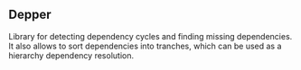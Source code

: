 ## Depper

Library for detecting dependency cycles and finding missing dependencies. It also allows to sort dependencies into tranches, which can be used as a hierarchy dependency resolution.
